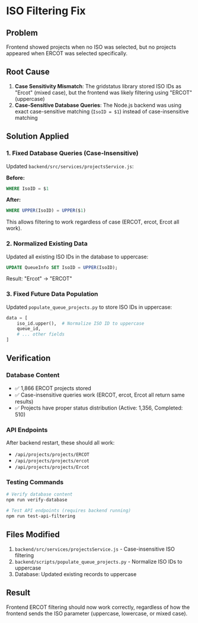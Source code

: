# ISO Filtering Fix

## Problem
Frontend showed projects when no ISO was selected, but no projects appeared when ERCOT was selected specifically.

## Root Cause
1. **Case Sensitivity Mismatch**: The gridstatus library stored ISO IDs as "Ercot" (mixed case), but the frontend was likely filtering using "ERCOT" (uppercase)
2. **Case-Sensitive Database Queries**: The Node.js backend was using exact case-sensitive matching (`IsoID = $1`) instead of case-insensitive matching

## Solution Applied

### 1. Fixed Database Queries (Case-Insensitive)
Updated `backend/src/services/projectsService.js`:

**Before:**
```sql
WHERE IsoID = $1
```

**After:**
```sql
WHERE UPPER(IsoID) = UPPER($1)
```

This allows filtering to work regardless of case (ERCOT, ercot, Ercot all work).

### 2. Normalized Existing Data
Updated all existing ISO IDs in the database to uppercase:
```sql
UPDATE QueueInfo SET IsoID = UPPER(IsoID);
```

Result: "Ercot" → "ERCOT"

### 3. Fixed Future Data Population
Updated `populate_queue_projects.py` to store ISO IDs in uppercase:
```python
data = [
    iso_id.upper(),  # Normalize ISO ID to uppercase
    queue_id,
    # ... other fields
]
```

## Verification

### Database Content
- ✅ 1,866 ERCOT projects stored
- ✅ Case-insensitive queries work (ERCOT, ercot, Ercot all return same results)
- ✅ Projects have proper status distribution (Active: 1,356, Completed: 510)

### API Endpoints
After backend restart, these should all work:
- `/api/projects/projects/ERCOT`
- `/api/projects/projects/ercot` 
- `/api/projects/projects/Ercot`

### Testing Commands
```bash
# Verify database content
npm run verify-database

# Test API endpoints (requires backend running)
npm run test-api-filtering
```

## Files Modified
1. `backend/src/services/projectsService.js` - Case-insensitive ISO filtering
2. `backend/scripts/populate_queue_projects.py` - Normalize ISO IDs to uppercase
3. Database: Updated existing records to uppercase

## Result
Frontend ERCOT filtering should now work correctly, regardless of how the frontend sends the ISO parameter (uppercase, lowercase, or mixed case).
